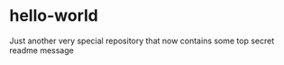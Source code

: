 # hello-world
Just another very special repository that now contains some top secret readme message
